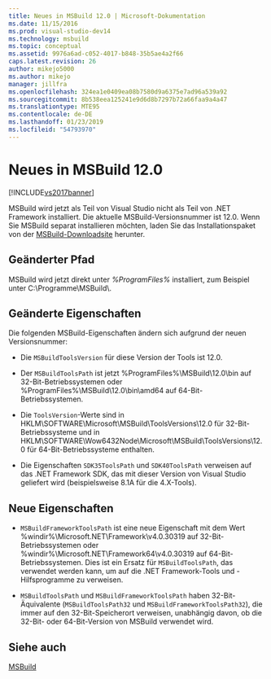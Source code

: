```yaml
---
title: Neues in MSBuild 12.0 | Microsoft-Dokumentation
ms.date: 11/15/2016
ms.prod: visual-studio-dev14
ms.technology: msbuild
ms.topic: conceptual
ms.assetid: 9976a6ad-c052-4017-b848-35b5ae4a2f66
caps.latest.revision: 26
author: mikejo5000
ms.author: mikejo
manager: jillfra
ms.openlocfilehash: 324ea1e0409ea08b7580d9a6375e7ad96a539a92
ms.sourcegitcommit: 8b538eea125241e9d6d8b7297b72a66faa9a4a47
ms.translationtype: MTE95
ms.contentlocale: de-DE
ms.lasthandoff: 01/23/2019
ms.locfileid: "54793970"
---
```

# <a name="what39s-new-in-msbuild-120"></a>Neues in MSBuild 12.0
[!INCLUDE[vs2017banner](../includes/vs2017banner.md)]

MSBuild wird jetzt als Teil von Visual Studio nicht als Teil von .NET Framework installiert. Die aktuelle MSBuild-Versionsnummer ist 12.0. Wenn Sie MSBuild separat installieren möchten, laden Sie das Installationspaket von der [MSBuild-Downloadsite](http://go.microsoft.com/fwlink/?LinkId=309745) herunter.  
  
## <a name="changed-path"></a>Geänderter Pfad  
 MSBuild wird jetzt direkt unter *%ProgramFiles%* installiert, zum Beispiel unter C:\Programme\MSBuild\\.  
  
## <a name="changed-properties"></a>Geänderte Eigenschaften  
 Die folgenden MSBuild-Eigenschaften ändern sich aufgrund der neuen Versionsnummer:  
  
-   Die `MSBuildToolsVersion` für diese Version der Tools ist 12.0.  
  
-   Der `MSBuildToolsPath` ist jetzt %ProgramFiles%\MSBuild\12.0\bin auf 32-Bit-Betriebssystemen oder %ProgramFiles%\MSBuild\12.0\bin\amd64 auf 64-Bit-Betriebssystemen.  
  
-   Die `ToolsVersion`-Werte sind in HKLM\SOFTWARE\Microsoft\MSBuild\ToolsVersions\12.0 für 32-Bit-Betriebssysteme und in HKLM\SOFTWARE\Wow6432Node\Microsoft\MSBuild\ToolsVersions\12.0 für 64-Bit-Betriebssysteme enthalten.  
  
-   Die Eigenschaften `SDK35ToolsPath` und `SDK40ToolsPath` verweisen auf das .NET Framework SDK, das mit dieser Version von Visual Studio geliefert wird (beispielsweise 8.1A für die 4.X-Tools).  
  
## <a name="new-properties"></a>Neue Eigenschaften  
  
-   `MSBuildFrameworkToolsPath` ist eine neue Eigenschaft mit dem Wert %windir%\Microsoft.NET\Framework\v4.0.30319 auf 32-Bit-Betriebssystemen oder %windir%\Microsoft.NET\Framework64\v4.0.30319 auf 64-Bit-Betriebssystemen. Dies ist ein Ersatz für `MSBuildToolsPath`, das verwendet werden kann, um auf die .NET Framework-Tools und -Hilfsprogramme zu verweisen.  
  
-   `MSBuildToolsPath` und `MSBuildFrameworkToolsPath` haben 32-Bit-Äquivalente (`MSBuildToolsPath32` und `MSBuildFrameworkToolsPath32`), die immer auf den 32-Bit-Speicherort verweisen, unabhängig davon, ob die 32-Bit- oder 64-Bit-Version von MSBuild verwendet wird.

## <a name="see-also"></a>Siehe auch
[MSBuild](msbuild.md)
